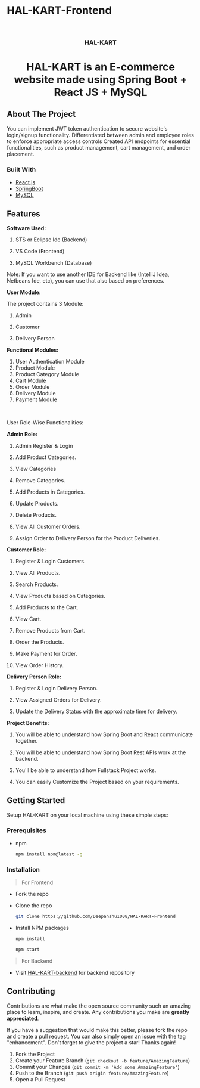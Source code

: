 # HAL-KART-Frontend

<div id="top"></div>
<!-- PROJECT LOGO -->
<br />
<div align="center">
  
  <h3 align="center">HAL-KART</h3>

  <h1 align="center">
   HAL-KART is an E-commerce website made using Spring Boot + React JS + MySQL
  </h1>
</div>

<!-- ABOUT THE PROJECT -->

## About The Project

You can implement JWT token authentication to secure website's
login/signup functionality.
Differentiated between admin and employee roles to enforce
appropriate access controls
Created API endpoints for essential functionalities, such as product
management, cart management, and order placement.



### Built With

- [React.js](https://reactjs.org/)
- [SpringBoot](https://spring.io/projects/spring-boot)
- [MySQL](https://www.mysql.com/)


## Features

**Software Used:**

1) STS or Eclipse Ide (Backend)

2) VS Code (Frontend)

3) MySQL Workbench (Database)

​Note: If you want to use another IDE for Backend like (IntelliJ Idea, Netbeans Ide, etc), you can use that also based on preferences.



**User Module:**

The project contains 3 Module:

1) Admin

2) Customer

3) Delivery Person



​**Functional Modules:**

1) User Authentication Module
2) Product Module
3) Product Category Module
4) Cart Module
5) Order Module
6) Delivery Module
7) Payment Module

​

User Role-Wise Functionalities:



**Admin Role:**

1) Admin Register & Login

2) Add Product Categories.

3) View Categories

4) Remove Categories.

5) Add Products in Categories.

6) Update Products.

7) Delete Products.

8) View All Customer Orders.

9) Assign Order to Delivery Person for the Product Deliveries.



**Customer Role:​**

1) Register & Login Customers.

2) View All Products.

3) Search Products.

4) View Products based on Categories.

5) Add Products to the Cart.

6) View Cart.

7) Remove Products from Cart.

8) Order the Products.

9) Make Payment for Order.

10) View Order History.



**Delivery Person Role:**

1) Register & Login Delivery Person.

2) View Assigned Orders for Delivery.

3) Update the Delivery Status with the approximate time for delivery.



**​Project Benefits:​**

1) You will be able to understand how Spring Boot and React communicate together.

2) You will be able to understand how Spring Boot Rest APIs work at the backend.

3) You'll be able to understand how Fullstack Project works.

4) You can easily Customize the Project based on your requirements.




<!-- GETTING STARTED -->

## Getting Started

Setup HAL-KART on your local machine using these simple steps:

### Prerequisites

- npm
  ```sh
  npm install npm@latest -g
  ```

### Installation
>For Frontend
- Fork the repo
- Clone the repo
   ```sh
   git clone https://github.com/Deepanshu1008/HAL-KART-Frontend
   ```
- Install NPM packages
   ```sh
   npm install
   ```

    ```sh
   npm start
   ```
>For Backend
- Visit [HAL-KART-backend](https://github.com/Deepanshu1008/HAL-KART-Backend) for backend repository

<!-- CONTRIBUTING -->

## Contributing

Contributions are what make the open source community such an amazing place to learn, inspire, and create. Any contributions you make are **greatly appreciated**.

If you have a suggestion that would make this better, please fork the repo and create a pull request. You can also simply open an issue with the tag "enhancement".
Don't forget to give the project a star! Thanks again!

1. Fork the Project
2. Create your Feature Branch (`git checkout -b feature/AmazingFeature`)
3. Commit your Changes (`git commit -m 'Add some AmazingFeature'`)
4. Push to the Branch (`git push origin feature/AmazingFeature`)
5. Open a Pull Request

